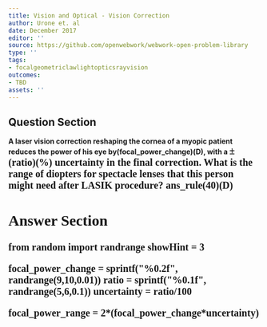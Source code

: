```yaml
---
title: Vision and Optical - Vision Correction
author: Urone et. al
date: December 2017
editor: ''
source: https://github.com/openwebwork/webwork-open-problem-library
type: ''
tags:
- focalgeometriclawlightopticsrayvision
outcomes:
- TBD
assets: ''
---
```


## Question Section 

<b>
A laser vision correction reshaping the cornea of a myopic patient reduces the
power of his eye by(focal_power_change)(D), with a <span style="font-family: 'Times'; font-size: 20px";>&#177;<span>(ratio)(%) uncertainty in the final correction. What is the range of diopters for spectacle lenses that this person might need after LASIK
procedure?
ans_rule(40)(D)



## Answer Section

from random import randrange
showHint = 3

focal_power_change = sprintf("%0.2f", randrange(9,10,0.01))
ratio = sprintf("%0.1f", randrange(5,6,0.1))
uncertainty = ratio/100

focal_power_range = 2*(focal_power_change*uncertainty)